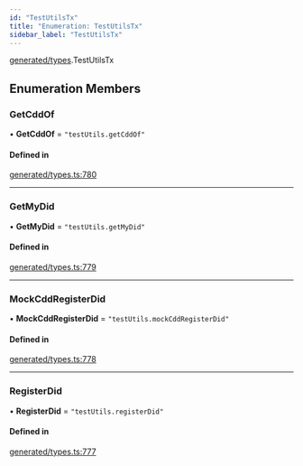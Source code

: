 ```yaml
---
id: "TestUtilsTx"
title: "Enumeration: TestUtilsTx"
sidebar_label: "TestUtilsTx"
---
```


[generated/types](../../../../modules/Generated/Types/Types.md).TestUtilsTx

## Enumeration Members

### GetCddOf

• **GetCddOf** = ``"testUtils.getCddOf"``

#### Defined in

[generated/types.ts:780](https://github.com/PolymeshAssociation/polymesh-sdk/blob/f8a937f04/src/generated/types.ts#L780)

___

### GetMyDid

• **GetMyDid** = ``"testUtils.getMyDid"``

#### Defined in

[generated/types.ts:779](https://github.com/PolymeshAssociation/polymesh-sdk/blob/f8a937f04/src/generated/types.ts#L779)

___

### MockCddRegisterDid

• **MockCddRegisterDid** = ``"testUtils.mockCddRegisterDid"``

#### Defined in

[generated/types.ts:778](https://github.com/PolymeshAssociation/polymesh-sdk/blob/f8a937f04/src/generated/types.ts#L778)

___

### RegisterDid

• **RegisterDid** = ``"testUtils.registerDid"``

#### Defined in

[generated/types.ts:777](https://github.com/PolymeshAssociation/polymesh-sdk/blob/f8a937f04/src/generated/types.ts#L777)
